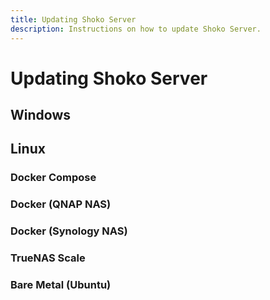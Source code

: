 ```yaml
---
title: Updating Shoko Server
description: Instructions on how to update Shoko Server.
---
```


# Updating Shoko Server

## Windows

## Linux

### Docker Compose

### Docker (QNAP NAS)

### Docker (Synology NAS)

### TrueNAS Scale

### Bare Metal (Ubuntu)


